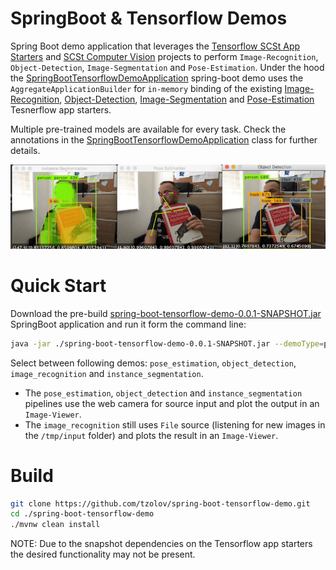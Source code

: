 # SpringBoot & Tensorflow Demos 

Spring Boot demo application that leverages the [Tensorflow SCSt App Starters](https://github.com/spring-cloud-stream-app-starters/tensorflow) and [SCSt Computer Vision](https://github.com/tzolov/computer-vision) projects to 
perform `Image-Recognition`, `Object-Detection`, `Image-Segmentation` and `Pose-Estimation`. Under the hood 
the [SpringBootTensorflowDemoApplication](./src/man/java/org/springframework/cloud/stream/app/demo/SpringBootTensorflowDemoApplication.java) spring-boot demo uses the `AggregateApplicationBuilder` for `in-memory` binding  of the existing [Image-Recognition](https://github.com/spring-cloud-stream-app-starters/tensorflow/tree/master/spring-cloud-starter-stream-processor-image-recognition),
 [Object-Detection](https://github.com/spring-cloud-stream-app-starters/tensorflow/tree/master/spring-cloud-starter-stream-processor-object-detection), 
 [Image-Segmentation](https://github.com/spring-cloud-stream-app-starters/tensorflow/tree/master/spring-cloud-starter-stream-processor-object-detection) 
 and [Pose-Estimation]() Tesnerflow app starters.
 
Multiple pre-trained models are available for every task. Check the annotations in the [SpringBootTensorflowDemoApplication](./src/man/java/org/springframework/cloud/stream/app/demo/SpringBootTensorflowDemoApplication.java) class for further details.

![Instance Segmentation, Pose Estimation and Object Detection](./src/main/resources/spring-boot-tensorflow-cv-demos.png)

# Quick Start

Download the pre-build [spring-boot-tensorflow-demo-0.0.1-SNAPSHOT.jar](https://drive.google.com/file/d/1-_rHqQdcIMOVo0EgXfG2C-n-2w2yi1mP) SpringBoot application and run it form the command line:

```bash
java -jar ./spring-boot-tensorflow-demo-0.0.1-SNAPSHOT.jar --demoType=pose_estimation --server.port=8081
```

Select between following demos: `pose_estimation`, `object_detection`, `image_recognition` and `instance_segmentation`.

* The `pose_estimation`, `object_detection` and `instance_segmentation` pipelines use the web camera for source input and plot the
output in an `Image-Viewer`.
* The `image_recognition` still uses `File` source (listening for new images in the `/tmp/input` folder) and plots the result in an `Image-Viewer`. 


# Build

```bash
git clone https://github.com/tzolov/spring-boot-tensorflow-demo.git
cd ./spring-boot-tensorflow-demo
./mvnw clean install
```

NOTE: Due to the snapshot dependencies on the Tensorflow app starters the desired functionality may not be present.  

  
